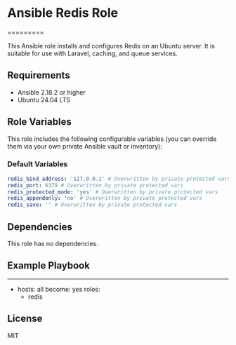 # Ansible Redis Role

=========

This Ansible role installs and configures Redis on an Ubuntu server. It is suitable for use with Laravel, caching, and queue services.

## Requirements

- Ansible 2.18.2 or higher
- Ubuntu 24.04 LTS

## Role Variables

This role includes the following configurable variables (you can override them via your own private Ansible vault or inventory):

### Default Variables

```yaml
redis_bind_address: '127.0.0.1' # Overwritten by private protected vars
redis_port: 6379 # Overwritten by private protected vars
redis_protected_mode: 'yes' # Overwritten by private protected vars
redis_appendonly: 'no' # Overwritten by private protected vars
redis_save: '' # Overwritten by private protected vars
```

## Dependencies

This role has no dependencies.

## Example Playbook

---

- hosts: all
  become: yes
  roles:
  - redis

## License

MIT
